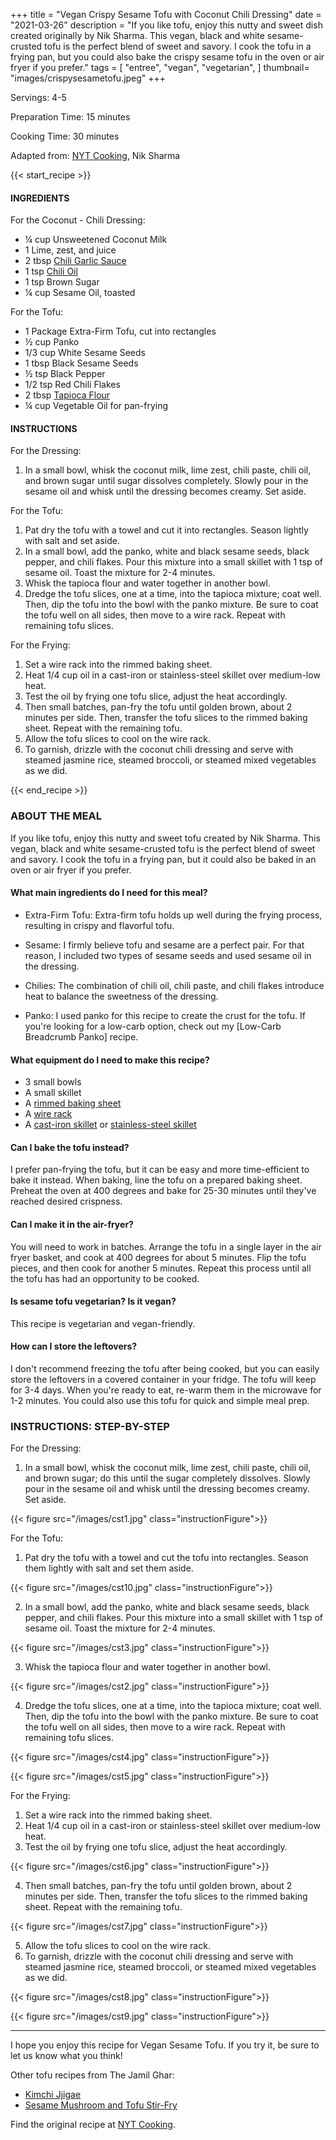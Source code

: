 +++
title = "Vegan Crispy Sesame Tofu with Coconut Chili Dressing"
date = "2021-03-26"
description = "If you like tofu, enjoy this nutty and sweet dish created originally by Nik Sharma. This vegan, black and white sesame-crusted tofu is the perfect blend of sweet and savory. I cook the tofu in a frying pan, but you could also bake the crispy sesame tofu in the oven or air fryer if you prefer."
tags = [
    "entree",
    "vegan",
    "vegetarian",
]
thumbnail= "images/crispysesametofu.jpeg"
+++

Servings: 4-5 <!--more-->

Preparation Time: 15 minutes 

Cooking Time: 30 minutes

Adapted from: [NYT Cooking](https://cooking.nytimes.com/recipes/1021982-sesame-tofu-with-coconut-lime-dressing-and-spinach), Nik Sharma 

{{< start_recipe >}}

#### INGREDIENTS 

For the Coconut - Chili Dressing:

* ¼ cup Unsweetened Coconut Milk
* 1 Lime, zest, and juice
* 2 tbsp [Chili Garlic Sauce](https://amzn.to/2TeZd41) 
* 1 tsp [Chili Oil](https://amzn.to/2XR3Bbu)   
* 1 tsp Brown Sugar
* ¼ cup Sesame Oil, toasted 

For the Tofu:

* 1 Package Extra-Firm Tofu, cut into rectangles 
* ½ cup Panko 
* 1/3 cup White Sesame Seeds 
* 1 tbsp Black Sesame Seeds 
* ½ tsp Black Pepper
* 1/2 tsp Red Chili Flakes
* 2 tbsp [Tapioca Flour](https://amzn.to/3hKs9tS)
* ¼ cup Vegetable Oil for pan-frying
   
#### INSTRUCTIONS 

For the Dressing: 

1. In a small bowl, whisk the coconut milk, lime zest, chili paste, chili oil, and brown sugar until sugar dissolves completely. Slowly pour in the sesame oil and whisk until the dressing becomes creamy. Set aside. 

For the Tofu: 

1. Pat dry the tofu with a towel and cut it into rectangles. Season lightly with salt and set aside. 
2. In a small bowl, add the panko, white and black sesame seeds, black pepper, and chili flakes. Pour this mixture into a small skillet with 1 tsp of sesame oil. Toast the mixture for 2-4 minutes. 
3. Whisk the tapioca flour and water together in another bowl. 
4. Dredge the tofu slices, one at a time, into the tapioca mixture; coat well. Then, dip the tofu into the bowl with the panko mixture. Be sure to coat the tofu well on all sides, then move to a wire rack. Repeat with remaining tofu slices.

For the Frying: 

1. Set a wire rack into the rimmed baking sheet.
2. Heat 1/4 cup oil in a cast-iron or stainless-steel skillet over medium-low heat. 
3. Test the oil by frying one tofu slice, adjust the heat accordingly. 
4. Then small batches, pan-fry the tofu until golden brown, about 2 minutes per side. Then, transfer the tofu slices to the rimmed baking sheet. Repeat with the remaining tofu. 
5. Allow the tofu slices to cool on the wire rack. 
6. To garnish, drizzle with the coconut chili dressing and serve with steamed jasmine rice, steamed broccoli, or steamed mixed vegetables as we did. 

{{< end_recipe >}}

### ABOUT THE MEAL

If you like tofu, enjoy this nutty and sweet tofu created by Nik Sharma. This vegan, black and white sesame-crusted tofu is the perfect blend of sweet and savory. I cook the tofu in a frying pan, but it could also be baked in an oven or air fryer if you prefer.

#### What main ingredients do I need for this meal?

* Extra-Firm Tofu: Extra-firm tofu holds up well during the frying process, resulting in crispy and flavorful tofu. 

* Sesame: I firmly believe tofu and sesame are a perfect pair. For that reason, I included two types of sesame seeds and used sesame oil in the dressing.

* Chilies: The combination of chili oil, chili paste, and chili flakes introduce heat to balance the sweetness of the dressing. 

* Panko: I used panko for this recipe to create the crust for the tofu. If you're looking for a low-carb option, check out my [Low-Carb Breadcrumb Panko] recipe. 

#### What equipment do I need to make this recipe?

* 3 small bowls 
* A small skillet 
* A [rimmed baking sheet](https://amzn.to/3hI9bV5)
* A [wire rack](https://amzn.to/3rbDczw)
* A [cast-iron skillet](https://amzn.to/3BbJZ0D) or [stainless-steel skillet](https://amzn.to/3xJ7oEN)

#### Can I bake the tofu instead? 

I prefer pan-frying the tofu, but it can be easy and more time-efficient to bake it instead. When baking, line the tofu on a prepared baking sheet. Preheat the oven at 400 degrees and bake for 25-30 minutes until they've reached desired crispness. 

#### Can I make it in the air-fryer? 

You will need to work in batches. Arrange the tofu in a single layer in the air fryer basket, and cook at 400 degrees for about 5 minutes. Flip the tofu pieces, and then cook for another 5 minutes. Repeat this process until all the tofu has had an opportunity to be cooked.

#### Is sesame tofu vegetarian? Is it vegan?

This recipe is vegetarian and vegan-friendly.

#### How can I store the leftovers? 

I don't recommend freezing the tofu after being cooked, but you can easily store the leftovers in a covered container in your fridge. The tofu will keep for 3-4 days. When you're ready to eat, re-warm them in the microwave for 1-2 minutes. You could also use this tofu for quick and simple meal prep. 

### INSTRUCTIONS: STEP-BY-STEP 

For the Dressing: 

1. In a small bowl, whisk the coconut milk, lime zest, chili paste, chili oil, and brown sugar; do this until the sugar completely dissolves. Slowly pour in the sesame oil and whisk until the dressing becomes creamy. Set aside. 

{{< figure src="/images/cst1.jpg" class="instructionFigure">}}


For the Tofu: 

1. Pat dry the tofu with a towel and cut the tofu into rectangles. Season them lightly with salt and set them aside. 

{{< figure src="/images/cst10.jpg" class="instructionFigure">}}

2. In a small bowl, add the panko, white and black sesame seeds, black pepper, and chili flakes. Pour this mixture into a small skillet with 1 tsp of sesame oil. Toast the mixture for 2-4 minutes. 

{{< figure src="/images/cst3.jpg" class="instructionFigure">}}

3. Whisk the tapioca flour and water together in another bowl. 

{{< figure src="/images/cst2.jpg" class="instructionFigure">}}

4.  Dredge the tofu slices, one at a time, into the tapioca mixture; coat well. Then, dip the tofu into the bowl with the panko mixture. Be sure to coat the tofu well on all sides, then move to a wire rack. Repeat with remaining tofu slices.

{{< figure src="/images/cst4.jpg" class="instructionFigure">}}

{{< figure src="/images/cst5.jpg" class="instructionFigure">}}

For the Frying: 

1. Set a wire rack into the rimmed baking sheet.
2. Heat 1/4 cup oil in a cast-iron or stainless-steel skillet over medium-low heat. 
3. Test the oil by frying one tofu slice, adjust the heat accordingly. 

{{< figure src="/images/cst6.jpg" class="instructionFigure">}}

4. Then small batches, pan-fry the tofu until golden brown, about 2 minutes per side. Then, transfer the tofu slices to the rimmed baking sheet. Repeat with the remaining tofu. 

{{< figure src="/images/cst7.jpg" class="instructionFigure">}}

5. Allow the tofu slices to cool on the wire rack. 
6. To garnish, drizzle with the coconut chili dressing and serve with steamed jasmine rice, steamed broccoli, or steamed mixed vegetables as we did. 

{{< figure src="/images/cst8.jpg" class="instructionFigure">}}

{{< figure src="/images/cst9.jpg" class="instructionFigure">}}

---- 
I hope you enjoy this recipe for Vegan Sesame Tofu. If you try it, be sure to let us know what you think!

Other tofu recipes from The Jamil Ghar: 
* [Kimchi Jjigae](https://www.jamilghar.com/recipe/kimchi_jigae/)
* [Sesame Mushroom and Tofu Stir-Fry](https://www.jamilghar.com/recipe/sesame_tofu_stirfry/)

Find the original recipe at [NYT Cooking](https://cooking.nytimes.com/recipes/1021982-sesame-tofu-with-coconut-lime-dressing-and-spinach). 
